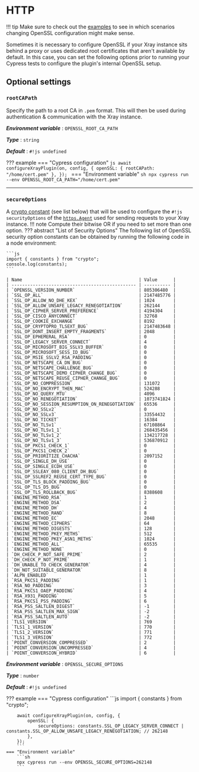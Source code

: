 # HTTP

!!! tip
    Make sure to check out the [examples](../guides/openSSL.md) to see in which scenarios changing OpenSSL configuration might make sense.

Sometimes it is necessary to configure OpenSSL if your Xray instance sits behind a proxy or uses dedicated root certificates that aren't available by default.
In this case, you can set the following options prior to running your Cypress tests to configure the plugin's internal OpenSSL setup.

## Optional settings

### `rootCAPath`

Specify the path to a root CA in `.pem` format.
This will then be used during authentication & communication with the Xray instance.

***Environment variable***
: `OPENSSL_ROOT_CA_PATH`

***Type***
: `string`

***Default***
: `#!js undefined`

??? example
    === "Cypress configuration"
        ```js
        await configureXrayPlugin(on, config, {
            openSSL: {
                rootCAPath: "/home/cert.pem"
            },
        });
        ```
    === "Environment variable"
        ```sh
        npx cypress run --env OPENSSL_ROOT_CA_PATH="/home/cert.pem"
        ```

<hr/>

### `secureOptions`

A [crypto constant](https://nodejs.org/api/crypto.html#crypto-constants) (see list below) that will be used to configure the `#!js securityOptions` of the [`https.Agent`](https://nodejs.org/api/https.html#class-httpsagent) used for sending requests to your Xray instance.
!!! note
    Compute their bitwise OR if you need to set more than one option.
??? abstract "List of Security Options"
    The following list of OpenSSL security option constants can be obtained by running the following code in a node environment:

    ```js
    import { constants } from "crypto";
    console.log(constants);
    ```

    | Name                                            | Value      |
    | ----------------------------------------------- | ---------- |
    | `OPENSSL_VERSION_NUMBER`                        | 805306480  |
    | `SSL_OP_ALL`                                    | 2147485776 |
    | `SSL_OP_ALLOW_NO_DHE_KEX`                       | 1024       |
    | `SSL_OP_ALLOW_UNSAFE_LEGACY_RENEGOTIATION`      | 262144     |
    | `SSL_OP_CIPHER_SERVER_PREFERENCE`               | 4194304    |
    | `SSL_OP_CISCO_ANYCONNECT`                       | 32768      |
    | `SSL_OP_COOKIE_EXCHANGE`                        | 8192       |
    | `SSL_OP_CRYPTOPRO_TLSEXT_BUG`                   | 2147483648 |
    | `SSL_OP_DONT_INSERT_EMPTY_FRAGMENTS`            | 2048       |
    | `SSL_OP_EPHEMERAL_RSA`                          | 0          |
    | `SSL_OP_LEGACY_SERVER_CONNECT`                  | 4          |
    | `SSL_OP_MICROSOFT_BIG_SSLV3_BUFFER`             | 0          |
    | `SSL_OP_MICROSOFT_SESS_ID_BUG`                  | 0          |
    | `SSL_OP_MSIE_SSLV2_RSA_PADDING`                 | 0          |
    | `SSL_OP_NETSCAPE_CA_DN_BUG`                     | 0          |
    | `SSL_OP_NETSCAPE_CHALLENGE_BUG`                 | 0          |
    | `SSL_OP_NETSCAPE_DEMO_CIPHER_CHANGE_BUG`        | 0          |
    | `SSL_OP_NETSCAPE_REUSE_CIPHER_CHANGE_BUG`       | 0          |
    | `SSL_OP_NO_COMPRESSION`                         | 131072     |
    | `SSL_OP_NO_ENCRYPT_THEN_MAC`                    | 524288     |
    | `SSL_OP_NO_QUERY_MTU`                           | 4096       |
    | `SSL_OP_NO_RENEGOTIATION`                       | 1073741824 |
    | `SSL_OP_NO_SESSION_RESUMPTION_ON_RENEGOTIATION` | 65536      |
    | `SSL_OP_NO_SSLv2`                               | 0          |
    | `SSL_OP_NO_SSLv3`                               | 33554432   |
    | `SSL_OP_NO_TICKET`                              | 16384      |
    | `SSL_OP_NO_TLSv1`                               | 67108864   |
    | `SSL_OP_NO_TLSv1_1`                             | 268435456  |
    | `SSL_OP_NO_TLSv1_2`                             | 134217728  |
    | `SSL_OP_NO_TLSv1_3`                             | 536870912  |
    | `SSL_OP_PKCS1_CHECK_1`                          | 0          |
    | `SSL_OP_PKCS1_CHECK_2`                          | 0          |
    | `SSL_OP_PRIORITIZE_CHACHA`                      | 2097152    |
    | `SSL_OP_SINGLE_DH_USE`                          | 0          |
    | `SSL_OP_SINGLE_ECDH_USE`                        | 0          |
    | `SSL_OP_SSLEAY_080_CLIENT_DH_BUG`               | 0          |
    | `SSL_OP_SSLREF2_REUSE_CERT_TYPE_BUG`            | 0          |
    | `SSL_OP_TLS_BLOCK_PADDING_BUG`                  | 0          |
    | `SSL_OP_TLS_D5_BUG`                             | 0          |
    | `SSL_OP_TLS_ROLLBACK_BUG`                       | 8388608    |
    | `ENGINE_METHOD_RSA`                             | 1          |
    | `ENGINE_METHOD_DSA`                             | 2          |
    | `ENGINE_METHOD_DH`                              | 4          |
    | `ENGINE_METHOD_RAND`                            | 8          |
    | `ENGINE_METHOD_EC`                              | 2048       |
    | `ENGINE_METHOD_CIPHERS`                         | 64         |
    | `ENGINE_METHOD_DIGESTS`                         | 128        |
    | `ENGINE_METHOD_PKEY_METHS`                      | 512        |
    | `ENGINE_METHOD_PKEY_ASN1_METHS`                 | 1024       |
    | `ENGINE_METHOD_ALL`                             | 65535      |
    | `ENGINE_METHOD_NONE`                            | 0          |
    | `DH_CHECK_P_NOT_SAFE_PRIME`                     | 2          |
    | `DH_CHECK_P_NOT_PRIME`                          | 1          |
    | `DH_UNABLE_TO_CHECK_GENERATOR`                  | 4          |
    | `DH_NOT_SUITABLE_GENERATOR`                     | 8          |
    | `ALPN_ENABLED`                                  | 1          |
    | `RSA_PKCS1_PADDING`                             | 1          |
    | `RSA_NO_PADDING`                                | 3          |
    | `RSA_PKCS1_OAEP_PADDING`                        | 4          |
    | `RSA_X931_PADDING`                              | 5          |
    | `RSA_PKCS1_PSS_PADDING`                         | 6          |
    | `RSA_PSS_SALTLEN_DIGEST`                        | -1         |
    | `RSA_PSS_SALTLEN_MAX_SIGN`                      | -2         |
    | `RSA_PSS_SALTLEN_AUTO`                          | -2         |
    | `TLS1_VERSION`                                  | 769        |
    | `TLS1_1_VERSION`                                | 770        |
    | `TLS1_2_VERSION`                                | 771        |
    | `TLS1_3_VERSION`                                | 772        |
    | `POINT_CONVERSION_COMPRESSED`                   | 2          |
    | `POINT_CONVERSION_UNCOMPRESSED`                 | 4          |
    | `POINT_CONVERSION_HYBRID`                       | 6          |

***Environment variable***
: `OPENSSL_SECURE_OPTIONS`

***Type***
: `number`

***Default***
: `#!js undefined`

??? example
    === "Cypress configuration"
        ```js
        import { constants } from "crypto";

        await configureXrayPlugin(on, config, {
            openSSL: {
                secureOptions: constants.SSL_OP_LEGACY_SERVER_CONNECT | constants.SSL_OP_ALLOW_UNSAFE_LEGACY_RENEGOTIATION; // 262148
            },
        });
        ```
    === "Environment variable"
        ```sh
        npx cypress run --env OPENSSL_SECURE_OPTIONS=262148
        ```
